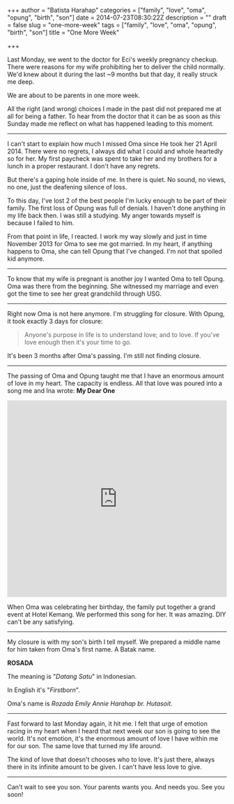 +++
author = "Batista Harahap"
categories = ["family", "love", "oma", "opung", "birth", "son"]
date = 2014-07-23T08:30:22Z
description = ""
draft = false
slug = "one-more-week"
tags = ["family", "love", "oma", "opung", "birth", "son"]
title = "One More Week"

+++


Last Monday, we went to the doctor for Eci's weekly pregnancy checkup. There were reasons for my wife prohibiting her to deliver the child normally. We'd knew about it during the last ~9 months but that day, it really struck me deep.

We are about to be parents in one more week.

All the right (and wrong) choices I made in the past did not prepared me at all for being a father. To hear from the doctor that it can be as soon as this Sunday made me reflect on what has happened leading to this moment.

---

I can't start to explain how much I missed Oma since He took her 21 April 2014. There were no regrets, I always did what I could and whole heartedly so for her. My first paycheck was spent to take her and my brothers for a lunch in a proper restaurant. I don't have any regrets.

But there's a gaping hole inside of me. In there is quiet. No sound, no views, no one, just the deafening silence of loss. 

To this day, I've lost 2 of the best people I'm lucky enough to be part of their family. The first loss of Opung was full of denials. I haven't done anything in my life back then. I was still a studying. My anger towards myself is because I failed to him.

From that point in life, I reacted. I work my way slowly and just in time November 2013 for Oma to see me got married. In my heart, if anything happens to Oma, she can tell Opung that I've changed. I'm not that spoiled kid anymore.

---

To know that my wife is pregnant is another joy I wanted Oma to tell Opung. Oma was there from the beginning. She witnessed my marriage and even got the time to see her great grandchild through USG. 

---

Right now Oma is not here anymore. I'm struggling for closure. With Opung, it took exactly 3 days for closure:

> Anyone's purpose in life is to understand love; and to love. If you've love enough then it's your time to go.

It's been 3 months after Oma's passing. I'm still not finding closure.

---

The passing of Oma and Opung taught me that I have an enormous amount of love in my heart. The capacity is endless. All that love was poured into a song me and Ina wrote: **My Dear One**

<iframe width="100%" height="450" scrolling="no" frameborder="no" src="https://w.soundcloud.com/player/?url=https%3A//api.soundcloud.com/tracks/17275433&amp;auto_play=false&amp;hide_related=false&amp;show_comments=true&amp;show_user=true&amp;show_reposts=false&amp;visual=true"></iframe>

When Oma was celebrating her birthday, the family put together a grand event at Hotel Kemang. We performed this song for her. It was amazing. DIY can't be any satisfying.

---

My closure is with my son's birth I tell myself. We prepared a middle name for him taken from Oma's first name. A Batak name.

**ROSADA**

The meaning is "*Datang Satu*" in Indonesian. 

In English it's "*Firstborn*".

Oma's name is *Rozada Emily Annie Harahap br. Hutasoit*.

---

Fast forward to last Monday again, it hit me. I felt that urge of emotion racing in my heart when I heard that next week our son is going to see the world. It's not emotion, it's the enormous amount of love I have within me for our son. The same love that turned my life around.

The kind of love that doesn't chooses who to love. It's just there, always there in its infinite amount to be given. I can't have less love to give.

---

Can't wait to see you son. Your parents wants you. And needs you. See you soon!